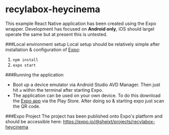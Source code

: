 # recylabox-heycinema

This example React Native application has been created using the Expo wrapper. Development has focused on **Android only**, iOS should largel operate the same but at present this is untested.

###Local environment setup
Local setup should be relatively simple after installation & configuration of [Expo](https://docs.expo.io/get-started/installation/]):

1. `npm install`
2. `expo start`

###Running the application

- Boot up a device emulator via Android Studio AVD Manager. Then just hit `a` within the terminal after starting Expo.
- The application can be used on your own device. To do this download the [Expo app](https://play.google.com/store/apps/details?id=host.exp.exponent&hl=en_US&gl=US) via the Play Store. After doing so & starting expo just scan the QR code.

###Expo Project
The project has been published onto Expo's platform and should be accessible here: https://expo.io/@sheixt/projects/recylabox-heycinema